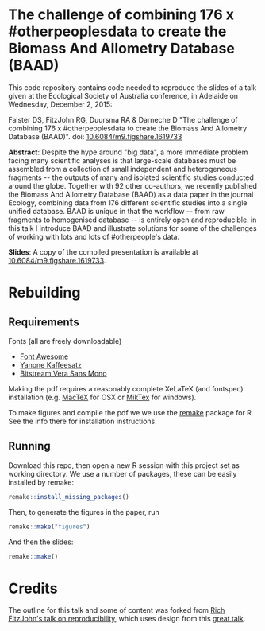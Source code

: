 # The challenge of combining 176 x #otherpeoplesdata to create the Biomass And Allometry Database (BAAD)

This code repository contains code needed to reproduce the slides of a talk given at the Ecological Society of Australia conference, in Adelaide on Wednesday, December 2, 2015:

Falster DS, FitzJohn RG, Duursma RA & Darneche D "The challenge of combining 176 x #otherpeoplesdata to create the Biomass And Allometry Database (BAAD)". doi: [10.6084/m9.figshare.1619733](http://dx.doi.org/10.6084/m9.figshare.1619733)

**Abstract**: Despite the hype around "big data", a more immediate problem facing many scientific analyses is that large-scale databases must be assembled from a collection of small independent and heterogeneous fragments -- the outputs of many and isolated scientific studies conducted around the globe. Together with 92 other co-authors, we recently published the Biomass And Allometry Database (BAAD) as a data paper in the journal Ecology, combining data from 176 different scientific studies into a single unified database. BAAD is unique in that the workflow -- from raw fragments to homogenised database -- is entirely open and reproducible. in this talk I introduce BAAD and illustrate solutions for some of the challenges of working with lots and lots of #otherpeople's data.

**Slides**: A copy of the compiled presentation is available at [10.6084/m9.figshare.1619733](http://dx.doi.org/10.6084/m9.figshare.1619733).

# Rebuilding

## Requirements

Fonts (all are freely downloadable)

* [Font Awesome](http://fortawesome.github.io/Font-Awesome/)
* [Yanone Kaffeesatz](https://www.google.com/fonts#UsePlace:use/Collection:Yanone+Kaffeesatz)
* [Bitstream Vera Sans Mono](http://ftp.gnome.org/pub/GNOME/sources/ttf-bitstream-vera/1.10/)


Making the pdf requires a reasonably complete XeLaTeX (and fontspec) installation (e.g. [MacTeX](https://tug.org/mactex/) for OSX or [MikTex](http://miktex.org/) for windows).

To make figures and compile the pdf we we use the [remake](https://github.com/richfitz/remake) package for R. See the info there for installation instructions.

## Running

Download this repo, then open a new R session with this project set as working directory. We use a number of packages, these can be easily installed by remake:

```r
remake::install_missing_packages()
```

Then, to generate the figures in the paper, run

```r
remake::make("figures")
```


And then the slides:

```r
remake::make()
```


# Credits

The outline for this talk and some of content was forked from [Rich FitzJohn's talk on reproducibility](https://github.com/richfitz/reproducibility-2014/releases/download/v1.0/slides.pdf), which uses design from this [great talk](http://bost.ocks.org/mike/d3/workshop/#0).
